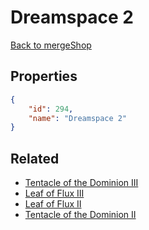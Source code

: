 # Dreamspace 2

<no description available>

[Back to mergeShop](../merge-shops.md)

## Properties

```json
{
    "id": 294,
    "name": "Dreamspace 2"
}
```

## Related

- [Tentacle of the Dominion III](../items/18313-tentacle-of-the-dominion-iii.md)
- [Leaf of Flux III](../items/18317-leaf-of-flux-iii.md)
- [Leaf of Flux II](../items/18316-leaf-of-flux-ii.md)
- [Tentacle of the Dominion II](../items/18312-tentacle-of-the-dominion-ii.md)

